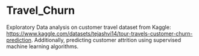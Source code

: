 # Travel_Churn
Exploratory Data analysis on customer travel dataset from Kaggle: https://www.kaggle.com/datasets/tejashvi14/tour-travels-customer-churn-prediction. Additionally, predicting customer attrition using supervised machine learning algorithms.
